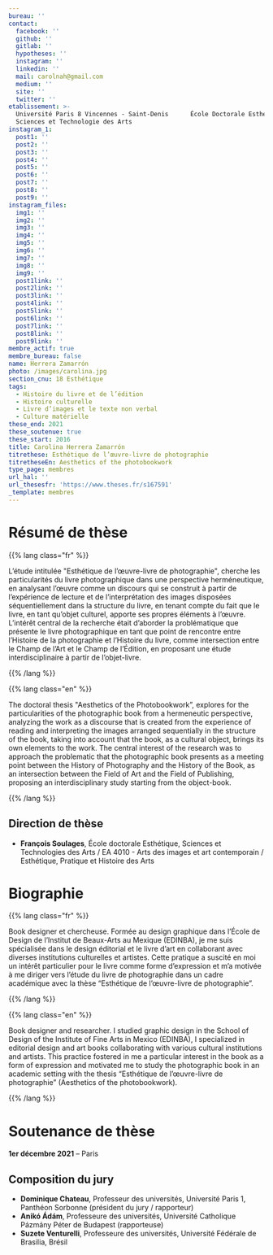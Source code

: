 ```yaml
---
bureau: ''
contact:
  facebook: ''
  github: ''
  gitlab: ''
  hypotheses: ''
  instagram: ''
  linkedin: ''
  mail: carolnah@gmail.com
  medium: ''
  site: ''
  twitter: ''
etablissement: >-
  Université Paris 8 Vincennes - Saint-Denis      École Doctorale Esthétique,
  Sciences et Technologie des Arts
instagram_1:
  post1: ''
  post2: ''
  post3: ''
  post4: ''
  post5: ''
  post6: ''
  post7: ''
  post8: ''
  post9: ''
instagram_files:
  img1: ''
  img2: ''
  img3: ''
  img4: ''
  img5: ''
  img6: ''
  img7: ''
  img8: ''
  img9: ''
  post1link: ''
  post2link: ''
  post3link: ''
  post4link: ''
  post5link: ''
  post6link: ''
  post7link: ''
  post8link: ''
  post9link: ''
membre_actif: true
membre_bureau: false
name: Herrera Zamarrón
photo: /images/carolina.jpg
section_cnu: 18 Esthétique
tags:
  - Histoire du livre et de l’édition
  - Histoire culturelle
  - Livre d’images et le texte non verbal
  - Culture matérielle
these_end: 2021
these_soutenue: true
these_start: 2016
title: Carolina Herrera Zamarrón
titrethese: Esthétique de l’œuvre-livre de photographie
titretheseEn: Aesthetics of the photobookwork
type_page: membres
url_hal: ''
url_thesesfr: 'https://www.theses.fr/s167591'
_template: membres
---
```



<!-- Supprimer les parties non remplies (supprimer les blocks de lang s'il n'y a pas deux langues). Tu es libre d'ajouter ce que tu veux à cette partie -->

# Résumé de thèse

{{% lang class="fr" %}}

L’étude intitulée "Esthétique de l’œuvre-livre de photographie", cherche les particularités du livre photographique dans une perspective herméneutique, en analysant l’œuvre comme un discours qui se construit à partir de l’expérience de lecture et de l’interprétation des images disposées séquentiellement dans la structure du livre, en tenant compte du fait que le livre, en tant qu’objet culturel, apporte ses propres éléments à l’œuvre. L’intérêt central de la recherche était d’aborder la problématique que présente le livre photographique en tant que point de rencontre entre l’Histoire de la photographie et l’Histoire du livre, comme intersection entre le Champ de l’Art et le Champ de l’Édition, en proposant une étude interdisciplinaire à partir de l’objet-livre.

{{% /lang %}}

{{% lang class="en" %}}

The doctoral thesis "Aesthetics of the Photobookwork”, explores for the particularities of the photographic book from a hermeneutic perspective, analyzing the work as a discourse that is created from the experience of reading and interpreting the images arranged sequentially in the structure of the book, taking into account that the book, as a cultural object, brings its own elements to the work. The central interest of the research was to approach the problematic that the photographic book presents as a meeting point between the History of Photography and the History of the Book, as an intersection between the Field of Art and the Field of Publishing, proposing an interdisciplinary study starting from the object-book.

{{% /lang %}}

## Direction de thèse

* **François Soulages**, École doctorale Esthétique, Sciences et Technologies des Arts / EA 4010 - Arts des images et art contemporain / Esthétique, Pratique et Histoire des Arts

# Biographie

{{% lang class="fr" %}}

Book designer et chercheuse. Formée au design graphique dans l’École de Design de l’Institut de Beaux-Arts au Mexique (EDINBA), je me suis spécialisée dans le design éditorial et le livre d’art en collaborant avec diverses institutions culturelles et artistes. Cette pratique a suscité en moi un intérêt particulier pour le livre comme forme d’expression et m’a motivée à me diriger vers l’étude du livre de photographie dans un cadre académique avec la thèse “Esthétique de l’œuvre-livre de photographie”.

{{% /lang %}}

{{% lang class="en" %}}

Book designer and researcher. I studied graphic design in the School of Design of the Institute of Fine Arts in Mexico (EDINBA), I specialized in editorial design and art books collaborating with various cultural institutions and artists. This practice fostered in me a particular interest in the book as a form of expression and motivated me to study the photographic book in an academic setting with the thesis “Esthétique de l’œuvre-livre de photographie” (Aesthetics of the photobookwork).

{{% /lang %}}

# Soutenance de thèse

**1er décembre 2021** – Paris

## Composition du jury

* **Dominique Chateau**, Professeur des universités, Université Paris 1, Panthéon Sorbonne (président du jury / rapporteur)
* **Anikó Ádám**, Professeure des universités, Université Catholique Pázmány Péter de Budapest (rapporteuse)
* **Suzete Venturelli**, Professeure des universités, Université Fédérale de Brasilia, Brésil
